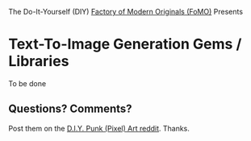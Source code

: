 The Do-It-Yourself (DIY) [Factory of Modern Originals (FoMO)](https://github.com/pixelartexchange/originals) Presents


# Text-To-Image Generation Gems / Libraries

To be done




## Questions? Comments?

Post them on the [D.I.Y. Punk (Pixel) Art reddit](https://old.reddit.com/r/DIYPunkArt). Thanks.



